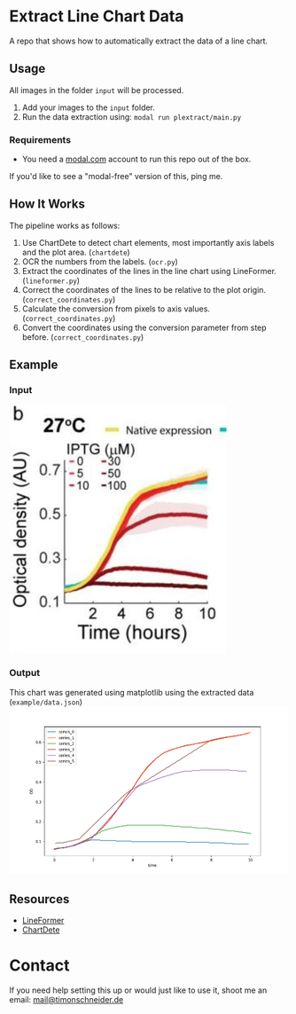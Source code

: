 # Extract Line Chart Data
A repo that shows how to automatically extract the data of a line chart.

## Usage
All images in the folder `input` will be processed.
1. Add your images to the `input` folder.
2. Run the data extraction using: `modal run plextract/main.py`

### Requirements
- You need a [modal.com](https://modal.com) account to run this repo out of the box. 

If you'd like to see a "modal-free" version of this, ping me.

## How It Works
The pipeline works as follows: 
1. Use ChartDete to detect chart elements, most importantly axis labels and the plot area. (`chartdete`)
2. OCR the numbers from the labels. (`ocr.py`)
3. Extract the coordinates of the lines in the line chart using LineFormer. (`lineformer.py`)
4. Correct the coordinates of the lines to be relative to the plot origin. (`correct_coordinates.py`)
5. Calculate the conversion from pixels to axis values. (`correct_coordinates.py`)
6. Convert the coordinates using the conversion parameter from step before. (`correct_coordinates.py`)
 

## Example

### Input
![Example Input](example/input.png)

### Output
This chart was generated using matplotlib using the extracted data (`example/data.json`)
![Example Output](example/output.png)

## Resources
- [LineFormer](https://github.com/TheJaeLal/LineFormer)
- [ChartDete](https://github.com/pengyu965/ChartDete/)


# Contact
If you need help setting this up or would just like to use it, shoot me an email: mail@timonschneider.de